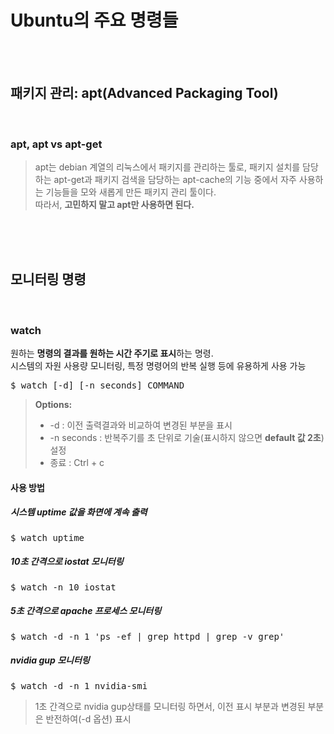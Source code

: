 # Ubuntu의 주요 명령들
</br></br>


## 패키지 관리: apt(Advanced Packaging Tool)
</br>

### apt, apt vs apt-get
> apt는 debian 계열의 리눅스에서 패키지를 관리하는 툴로, 패키지 설치를 담당하는 apt-get과 패키지 검색을 담당하는 apt-cache의 기능 중에서 자주 사용하는 기능들을 모와 새롭게 만든 패키지 관리 툴이다.</br>
> 따라서, **고민하지 말고 apt만 사용하면 된다.**

</br></br></br>

## 모니터링 명령
</br>

### watch
원하는 **명령의 결과를 원하는 시간 주기로 표시**하는 명령.</br>
시스템의 자원 사용량 모니터링, 특정 명령어의 반복 실행 등에 유용하게 사용 가능
<pre>$ watch [-d] [-n seconds] COMMAND</pre>
> **Options:**
> - -d : 이전 출력결과와 비교하여 변경된 부분을 표시
> - -n seconds : 반복주기를 초 단위로 기술(표시하지 않으면 **default 값 2초**) 설정
> - 종료 : Ctrl + c
#### 사용 방법
##### 시스템 uptime 값을 화면에 계속 출력
<pre>$ watch uptime</pre>
##### 10초 간격으로 iostat 모니터링
<pre>$ watch -n 10 iostat</pre>
##### 5초 간격으로 apache 프로세스 모니터링
<pre>$ watch -d -n 1 'ps -ef | grep httpd | grep -v grep'</pre>
##### nvidia gup 모니터링
<pre>$ watch -d -n 1 nvidia-smi</pre>
> 1초 간격으로 nvidia gup상태를 모니터링 하면서, 이전 표시 부분과 변경된 부분은 반전하여(-d 옵션) 표시
